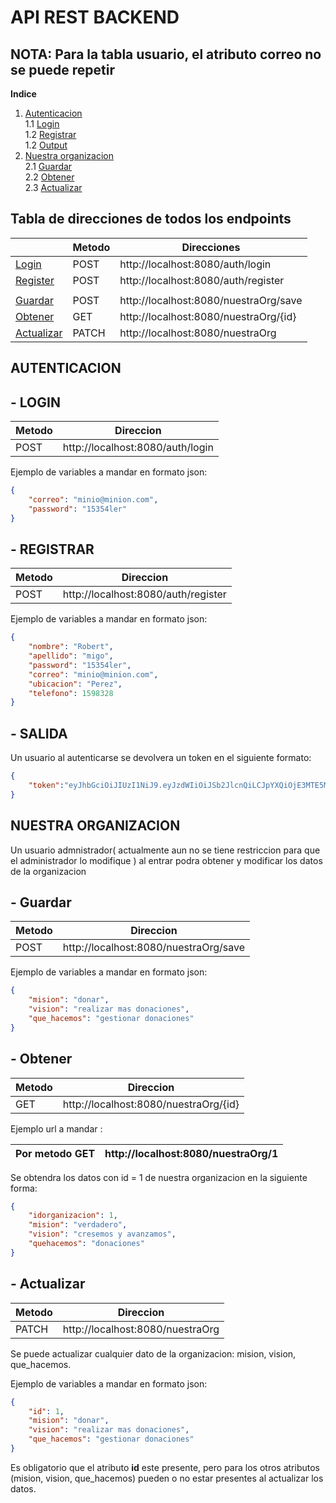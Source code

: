 
# API REST BACKEND
## NOTA: Para la tabla usuario, el atributo correo no se puede repetir

**Indice**
1. [Autenticacion](#auth)  
    1.1 [Login](#login)  
    1.2 [Registrar](#register)  
    1.2 [Output](#output)  
2. [Nuestra organizacion](#nuestraOrg)  
    2.1 [Guardar](#guardar)  
    2.2 [Obtener](#obtener)  
    2.3 [Actualizar](#update)

## Tabla de direcciones de todos los endpoints

|  | Metodo | Direcciones |
| --- | --- | --- |
| [Login](#log) | POST | http://localhost:8080/auth/login |
| [Register](#register) | POST | http://localhost:8080/auth/register |
|  |  |  |
| [Guardar](#guardar) | POST |http://localhost:8080/nuestraOrg/save |  
| [Obtener](#obtener) | GET | http://localhost:8080/nuestraOrg/{id} |
| [Actualizar](#update) | PATCH |http://localhost:8080/nuestraOrg |


<div id="auth"/>

## AUTENTICACION

<div id="login"/>

## - LOGIN

| Metodo | Direccion | 
| --- | --- |
| POST |http://localhost:8080/auth/login |

Ejemplo de variables a mandar en formato json: 

```json
{ 
    "correo": "minio@minion.com", 
    "password": "15354ler"
}
```

<div id="register"/>

## - REGISTRAR  

| Metodo | Direccion | 
| --- | --- |
| POST |http://localhost:8080/auth/register |

Ejemplo de variables a mandar en formato json: 

```json
{ 
    "nombre": "Robert",
    "apellido": "migo",
    "password": "15354ler",
    "correo": "minio@minion.com",
    "ubicacion": "Perez",
    "telefono": 1598328
}
```

<div id="output"/>

## - SALIDA  

Un usuario al autenticarse se devolvera un token en el siguiente formato:

```json
{
    "token":"eyJhbGciOiJIUzI1NiJ9.eyJzdWIiOiJSb2JlcnQiLCJpYXQiOjE3MTE5MTE5NDIsImV4cCI6MTcxMTkxMzM4Mn0.XlqUxBUkyV26jCTDvLFZfMD55NQ0nG135L9RJfbT44k"  
}
```

<div id="nuestraOrg"/>

## NUESTRA ORGANIZACION   

Un usuario admnistrador( actualmente aun no se tiene restriccion para que el administrador lo modifique ) al entrar podra obtener y modificar los datos de la organizacion

<div id="guardar"/>

## - Guardar  


| Metodo | Direccion | 
| --- | --- |
| POST |http://localhost:8080/nuestraOrg/save |

Ejemplo de variables a mandar en formato json: 

```json
{ 
    "mision": "donar",
    "vision": "realizar mas donaciones",
    "que_hacemos": "gestionar donaciones"
}
```


<div id="obtener"/>

## - Obtener  

| Metodo | Direccion | 
| --- | --- |
| GET | http://localhost:8080/nuestraOrg/{id} |

Ejemplo url a mandar : 

| Por metodo GET | http://localhost:8080/nuestraOrg/1 |
| --- | --- | 

Se obtendra los datos con id = 1 de nuestra organizacion en la siguiente forma:  
```json
{
    "idorganizacion": 1,
    "mision": "verdadero",
    "vision": "cresemos y avanzamos",
    "quehacemos": "donaciones"
}  
```


<div id="update"/>

## - Actualizar


| Metodo | Direccion | 
| --- | --- |
| PATCH |http://localhost:8080/nuestraOrg |

Se puede actualizar cualquier dato de la organizacion: mision, vision, que_hacemos. 

Ejemplo de variables a mandar en formato json: 

```json
{ 
    "id": 1,
    "mision": "donar",
    "vision": "realizar mas donaciones",
    "que_hacemos": "gestionar donaciones"
}
```
Es obligatorio que el atributo **id** este presente, pero para los otros atributos (mision, vision, que_hacemos) pueden o no estar presentes al actualizar los datos. 



